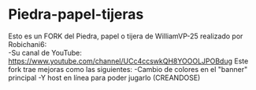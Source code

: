 # Piedra-papel-tijeras
Esto es un FORK del Piedra, papel o tijera de WilliamVP-25 realizado por Robichani6:                                                                                   
  -Su canal de YouTube: https://www.youtube.com/channel/UCc4ccswkQH8YOOOLJPOBdug
Este fork trae mejoras como las siguientes:
                                           -Cambio de colores en el "banner" principal
                                           -Y host en línea para poder jugarlo (CREANDOSE)
